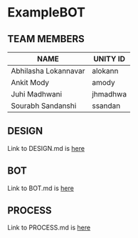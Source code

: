 # ExampleBOT

## TEAM MEMBERS

| NAME                 | UNITY ID |
|----------------------|----------|
| Abhilasha Lokannavar | alokann  |
| Ankit Mody           | amody    |
| Juhi Madhwani        | jhmadhwa |
| Sourabh Sandanshi    | ssandan  |


## DESIGN

Link to DESIGN.md is [here](https://github.ncsu.edu/csc510-fall2019/CSC510-17/blob/master/DESIGN.md)

## BOT

Link to BOT.md is [here](https://github.ncsu.edu/csc510-fall2019/CSC510-17/blob/master/BOT.md)

## PROCESS

Link to PROCESS.md is [here](https://github.ncsu.edu/csc510-fall2019/CSC510-17/blob/master/PROCESS.md)


